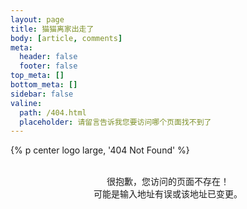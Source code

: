 ```yaml
---
layout: page
title: 猫猫离家出走了
body: [article, comments]
meta:
  header: false
  footer: false
top_meta: []
bottom_meta: []
sidebar: false
valine:
  path: /404.html
  placeholder: 请留言告诉我您要访问哪个页面找不到了
---
```


{% p center logo large, '404 Not Found' %}

<br>

<center>很抱歉，您访问的页面不存在！</center>
<center>可能是输入地址有误或该地址已变更。</center>
<br>
<center><i class="fad fa-swimmer" style="font-size: 32px;"></i></center>
